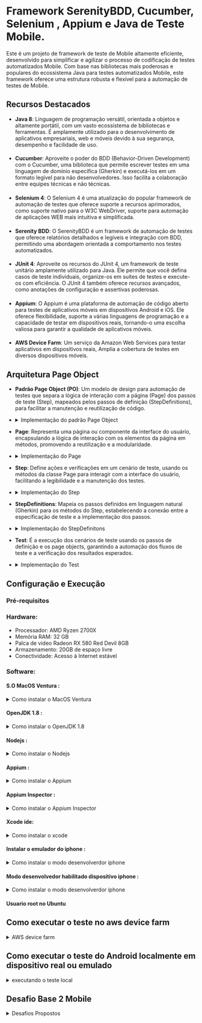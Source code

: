 # Framework SerenityBDD, Cucumber, Selenium , Appium e Java de Teste Mobile.

Este é um projeto de framework de teste de Mobile altamente eficiente, desenvolvido para simplificar e agilizar o processo de codificação de testes automatizados Mobile. Com base nas bibliotecas mais poderosas e populares do ecossistema Java para testes automatizados Mobile, este framework oferece uma estrutura robusta e flexível para a automação de testes de Mobile.


## Recursos Destacados

- **Java 8**: Linguagem de programação versátil, orientada a objetos e altamente portátil, com um vasto ecossistema de bibliotecas e ferramentas. É amplamente utilizado para o desenvolvimento de aplicativos empresariais, web e móveis devido à sua segurança, desempenho e facilidade de uso.
####
- **Cucumber**: Aproveite o poder do BDD (Behavior-Driven Development) com o Cucumber, uma biblioteca que permite escrever testes em uma linguagem de domínio específica (Gherkin) e executá-los em um formato legível para não desenvolvedores. Isso facilita a colaboração entre equipes técnicas e não técnicas.
####
- **Selenium 4**: O Selenium 4 é uma atualização do popular framework de automação de testes que oferece suporte a recursos aprimorados, como suporte nativo para o W3C WebDriver, suporte para automação de aplicações WEB mais intuitiva e simplificada.
####
- **Serenity BDD**: O SerenityBDD é um framework de automação de testes que oferece relatórios detalhados e legíveis e integração com BDD, permitindo uma abordagem orientada a comportamento nos testes automatizados.
####
- **JUnit 4**: Aproveite os recursos do JUnit 4, um framework de teste unitário amplamente utilizado para Java. Ele permite que você defina casos de teste individuais, organize-os em suítes de testes e execute-os com eficiência. O JUnit 4 também oferece recursos avançados, como anotações de configuração e assertivas poderosas.
####
- **Appium**: O Appium é uma plataforma de automação de código aberto para testes de aplicativos móveis em dispositivos Android e iOS. Ele oferece flexibilidade, suporte a várias linguagens de programação e a capacidade de testar em dispositivos reais, tornando-o uma escolha valiosa para garantir a qualidade de aplicativos móveis.
####
- **AWS Device Farm**: Um serviço da Amazon Web Services para testar aplicativos em dispositivos reais, Amplia a cobertura de testes em diversos dispositivos móveis.

## Arquitetura Page Object
- **Padrão Page Object (PO)**: Um modelo de design para automação de testes que separa a lógica de interação com a página (Page) dos passos de teste (Step), mapeados pelos passos de definição (StepDefinitions), para facilitar a manutenção e reutilização de código.
- <details>
   <summary>Implementação do padrão Page Object</summary>

  ![Texto alternativo](src/test/resources/readmeImg/po001.png)
   </details>

- **Page**: Representa uma página ou componente da interface do usuário, encapsulando a lógica de interação com os elementos da página em métodos, promovendo a reutilização e a modularidade.
- <details>
   <summary>Implementação do Page</summary>

  ![Texto alternativo](src/test/resources/readmeImg/pp001.png)
   </details>

- **Step**: Define ações e verificações em um cenário de teste, usando os métodos da classe Page para interagir com a interface do usuário, facilitando a legibilidade e a manutenção dos testes.
- <details>
   <summary>Implementação do Step</summary>

  ![Texto alternativo](src/test/resources/readmeImg/pp002.png)
   </details>

- **StepDefinitions**: Mapeia os passos definidos em linguagem natural (Gherkin) para os métodos do Step, estabelecendo a conexão entre a especificação de teste e a implementação dos passos.
- <details>
   <summary>Implementação do StepDefinitons</summary>

  ![Texto alternativo](src/test/resources/readmeImg/pp003.png)
   </details>

- **Test**: É a execução dos cenários de teste usando os passos de definição e os page objects, garantindo a automação dos fluxos de teste e a verificação dos resultados esperados.
- <details>
   <summary>Implementação do Test</summary>

  ![Texto alternativo](src/test/resources/readmeImg/pp004.png)
   </details>

## Configuração e Execução

### Pré-requisitos
### Hardware:
- Processador: AMD Ryzen 2700X
- Memória RAM: 32 GB
- Palca de video Radeon RX 580 Red Devil 8GB
- Armazenamento: 20GB de espaço livre
- Conectividade: Acesso à Internet estável

### Software:

#### S.O MacOS Ventura :
<details>
  <summary>Como instalar o MacOS Ventura </summary>

#### [site oficial do Ubuntu](https://dortania.github.io/OpenCore-Install-Guide/).
</details>

#### OpenJDK 1.8 :
<details>
  <summary>Como instalar o OpenJDK 1.8</summary>

#### [site oficial da Oracle](https://docs.oracle.com/javase/8/docs/technotes/guides/install/linux_jdk.html#install-archive).
</details>

#### Nodejs :
<details>
  <summary>Como instalar o Nodejs</summary>

#### [site oficial do Nodejs](https://github.com/nvm-sh/nvm).
</details>

#### Appium :
<details>
  <summary>Como instalar o Appium</summary>

#### [site oficial do Appium](http://appium.io/docs/en/2.0/).
</details>

#### Appium Inspector :
<details>
  <summary>Como instalar o Appium Inspector</summary>

#### [site oficial do Appium Inspector](https://github.com/appium/appium-inspector).
</details>

#### Xcode ide:
<details>
  <summary>Como instalar o xcode</summary>

#### [site oficial do developer apple](https://developer.apple.com/documentation/xcode).
</details>

#### Instalar o emulador do iphone :
<details>
  <summary>Como instalar o modo desenvolverdor iphone</summary>

#### [site oficial do developer apple](https://developer.apple.com/documentation/xcode/installing-additional-simulator-runtimes).
</details>

#### Modo desenvolvedor habilitado dispositivo iphone :
<details>
  <summary>Como instalar o modo desenvolverdor iphone</summary>

#### [site oficial do developer apple](https://developer.apple.com/documentation/xcode/enabling-developer-mode-on-a-device).
</details>

#### Usuario root no Ubuntu

## Como executar o teste no aws device farm

<details>
  <summary>AWS device farm</summary>

##### Este é um passo a passo de como configurar um projeto no Framework Serenity BDD Mobile localmente para gerar o artefato de teste, como sua configuração e execução no aws device farm e como realizar o download do artefato gerado pela execução do teste.
##### Neste Documento é considerado que o leitor já tenha familiaridade com o desenvolvimento de testes e suas atividades, já esteja na fase de execução do projeto, não será abordado como instalar e configurar ferramentas de uso ao desenvolvimento de testes automatizados, tais como maven, IDE, java, appium etc.
####
### Configurando o serenity.yml
#### Este arquivo é responsavel pela configuração, instalação e execução dos testes no device farm.
#### Verifique a linha 111 ela deve conter o nome do projeto.
#### Exemplo: NomeDoSeuProjeto/pom.xml .
#### Estamos passando o comando de execução do teste para o mvn junto das capabilites do dispositivo que sera utilizado no teste.
#### Os valores referentes as capabilities são retornados atraves de variaveis disponibilizadas pelo device farm.
#### Se voce precisar executar uma tag diferente de automatizado mude o valor da variavel -Dcucumber.filter.tags="@SuaTagAqui".
````
- mvn -f DesafioBase2MobileAndroid/pom.xml clean verify -Dwebdriver.driver=appium -Dcucumber.filter.tags="@automatizado" -Dappium.automationName=$PLATFORMNAME -Dappium.platformName=$DEVICEFARM_DEVICE_PLATFORM_NAME -Dappium.app=$DEVICEFARM_APP_PATH -Dappium.platformVersion=$DEVICEFARM_DEVICE_OS_VERSION -Denvironment=staging -Dappium.screenshots.dir=$DEVICEFARM_SCREENSHOT_PATH -Dappium.autoAcceptAlerts=true -Dappium.autoGrantPermissions=true   
````

###
#### Verifique a linha 112 ela deve conter o nome do projeto junto a pasta em que sera gerado o relatorio.
#### Exemplo: NomeDoSeuProjeto/target/site .
#### Este comando é responsavel por criar a pasta em que o nosso relatorio sera criado.
````
- cp -Rv DesafioBase2MobileAndroid/target/site $DEVICEFARM_LOG_DIR
````

###
#### Verifique a linha 123 ela deve conter o caminho da pasta em que sera gerado o relatorio durante o teste.
#### Exemplo: $DEVICEFARM_LOG_DIR/DesafioBase2MobileAndroid/target/site .
#### Este comando é responsavel por disponibilizar o nosso relatorio para download apos a execução.
````
- $DEVICEFARM_LOG_DIR/DesafioBase2MobileAndroid/target/site
````
###
### Configurando o zip.xml
#### Este arquivo é responsavel por criar a estrutura necessaria do nosso arquivo zip-with-dependencies.zip .
###
#### Verifique a linha 32 ela deve conter o nome do diretorio principal do seu projeto antecedendo ./
````
<outputDirectory>./DesafioBase2MobileAndroid</outputDirectory>
````
###
#### Verifique a linha 40 ela deve conter o nome do diretorio principal do seu projeto antecedendo ./ seguido de /src
````
<outputDirectory>./DesafioBase2MobileAndroid/src</outputDirectory>
````
###
### Gerando o artefato de teste localmente
###

####  abra o terminal do Intellij digite e execute o comando mvn clean package
-DskipTests="true" .

![Texto alternativo](src/test/resources/readmeImg/tt001.png)

###

####  digite e execute o comando mvn clean package -DskipTests="true" .

![Texto alternativo](src/test/resources/readmeImg/tt002.png)

###

#### O artefato de teste foi gerado com sucesso.

![Texto alternativo](src/test/resources/readmeImg/tt003.png)

###
#### O artefato esta disponivel em Desafiobase2MobileAndroid/target/zip-with-dependencies.zip
![Texto alternativo](src/test/resources/readmeImg/tt004.png)

###

### Executando sua aplicação de teste no aws device farm
####
#### Em Device Farm selecione new project.
![Texto alternativo](src/test/resources/readmeImg/aws001.png)
####
#### Informe o nome do seu projeto e selecione create.
![Texto alternativo](src/test/resources/readmeImg/aws002.png)
####
#### Selecione create a new run.
![Texto alternativo](src/test/resources/readmeImg/aws003.png)
####
#### Selecione Choose file, selecione o aplicativo a ser testado, aguarde o upload e selecione next .
![Texto alternativo](src/test/resources/readmeImg/aws004.png)
####
#### Clique em Built-in:Fuzz selecione Appium Java TestNG.
![Texto alternativo](src/test/resources/readmeImg/aws005.png)
####
#### Selecione Choose file, selecione o zip-with-dependencies.zip, aguarde o upload .
![Texto alternativo](src/test/resources/readmeImg/aws006.png)
####
#### Selecione Edit.
![Texto alternativo](src/test/resources/readmeImg/aws007.png)
####
#### Delete o texto original do arquivo YAML, copie e cole o conteudo do arquivo serenity.yml do projeto, digite um nome em Saves as, clique em Save as New.
![Texto alternativo](src/test/resources/readmeImg/aws008.png)
####
#### Selecione Next.
![Texto alternativo](src/test/resources/readmeImg/aws009.png)
####
#### Select Create device pool.
![Texto alternativo](src/test/resources/readmeImg/aws010.png)
####
#### Informe um nome, selecione Cretive static device pool, selecione o celular, selecione Create.
![Texto alternativo](src/test/resources/readmeImg/aws011.png)
####
#### Selecione Next.
![Texto alternativo](src/test/resources/readmeImg/aws012.png)
####
#### Selecione Next.
![Texto alternativo](src/test/resources/readmeImg/aws013.png)
####
#### Confira se esta tudo ok e selecione Confirm and start run.
![Texto alternativo](src/test/resources/readmeImg/aws014.png)
####
#### Selecione em name o seu aplicativo.
![Texto alternativo](src/test/resources/readmeImg/aws015.png)
####
#### Selecione em name o seu aplicativo.
![Texto alternativo](src/test/resources/readmeImg/aws016.png)
####
#### Pronto nossos teste ja estão sendo executados.
![Texto alternativo](src/test/resources/readmeImg/aws017.png)
####
#### Ao termino sera apresentada a seguinte tela .
![Texto alternativo](src/test/resources/readmeImg/aws018.png)
####
#### Para fazer o download do relatorio clique em Files, em Tests Suite selecione Customer Artifacts.
![Texto alternativo](src/test/resources/readmeImg/aws019.png)
####
#### O Download do artefato de teste será iniciado, após o download descompacte o arquivo, e navegue até a pasta Host_Machine_Files\$DEVICEFARM_LOG_DIR\site\serenity\index.html .
![Texto alternativo](src/test/resources/readmeImg/aws020.png)
####
#### Pronto Teste finalizdo com sucesso !
![Texto alternativo](src/test/resources/readmeImg/aws021.png)

</details>


## Como executar o teste do Android localmente em dispositivo real ou emulado

<details>
  <summary>executando o teste local</summary>

####
#### Configurar um dispositivo real
#### Plugue o cabo usb no seu dispositivo conecte a outra ponta do cabo no entrada USB do seu computador.
#### No seu dispositivo acesse Configurações > Sobre o dispositivo > Informações do software > Número da versão toque 7 vezes para habilitar o modo desenvolvedor.
#### No seu dispositivo acesse Configurações > Opções do desenvolvedor verifique se esta ativado.
#### [Como Habilitar o Modo Desenvolvedor do Android](https://developer.android.com/studio/debug/dev-options?hl=pt-br).
####
#### Ou inicie o emulador do android.
####
### Iniciando a execução
#### Abra um terminal e inicie o appium
![Texto alternativo](src/test/resources/readmeImg/emu001.png)

###
#### No projeto acesse serenity.properties, informe os dados do dispositivo real ou emulado em que o teste sera executado.
#### appium.platformVersion = Versão do Android
#### appium.deviceName  = Nome do dispositivo
![Texto alternativo](src/test/resources/readmeImg/emu002.png)

####
###
#### No terminal do IDE digite o comando mvn clean verify "-Dcucumber.filter.tags=@automatizado"
![Texto alternativo](src/test/resources/readmeImg/emu003.png)
###
#### Com isso nossos testes ja estaram sendo executados.
![Texto alternativo](src/test/resources/readmeImg/emu004.png)
####
###
#### no final dos testes sera gerado o nosso relatorio.
![Texto alternativo](src/test/resources/readmeImg/emu005.png)
####
###
#### No projeto acesse target/site/serenity/index.html .
![Texto alternativo](src/test/resources/readmeImg/emu006.png)

</details>



## Desafio Base 2 Mobile

<details>
  <summary>Desafios Propostos</summary>

#### Teste automatizado de Mobile da aplicação MyDemoApp

##### - [✔] Tarefa concluída

##### - [x] Tarefas pendentes

### 1. [✔] Implementar 25 scripts de testes que manipulem um aplicativo móvel iOS com Page Objects.
Implementado Framework no padrão Page Object com 26 testes unicos.
<details>
  <summary>Resultados dos teste.</summary>

![Resultado dos teste](src/test/resources/readmeImg/rs001.png)
</details>

#### A Arquitetura do framework segue o padrão Page Object
Padrão Page Object (PO): Um modelo de design para automação de testes que separa a lógica de interação com a página (Page) dos passos de teste (Step), mapeados pelos passos de definição (StepDefinitions), para facilitar a manutenção e reutilização de código.
<details>
  <summary>Implementação do padrão Page Object</summary>

![Texto alternativo](src/test/resources/readmeImg/po001.png)
</details>

Page: Representa uma página ou componente da interface do usuário, encapsulando a lógica de interação com os elementos da página em métodos, promovendo a reutilização e a modularidade.
<details>
   <summary>Implementação do Page</summary>

![Texto alternativo](src/test/resources/readmeImg/pp001.png)
</details>

Step: Define ações e verificações em um cenário de teste, usando os métodos da classe Page para interagir com a interface do usuário, facilitando a legibilidade e a manutenção dos testes.
<details>
  <summary>Implementação do Step</summary>

![Texto alternativo](src/test/resources/readmeImg/pp002.png)
</details>

StepDefinitions: Mapeia os passos definidos em linguagem natural (Gherkin) para os métodos do Step, estabelecendo a conexão entre a especificação de teste e a implementação dos passos.
<details>
  <summary>Implementação do StepDefinitons</summary>

![Texto alternativo](src/test/resources/readmeImg/pp003.png)
</details>

Test: É a execução dos cenários de teste usando os passos de definição e os page objects, garantindo a automação dos fluxos de teste e a verificação dos resultados esperados.
<details>
  <summary>Implementação do Test</summary>

![Texto alternativo](src/test/resources/readmeImg/pp004.png)
</details>

##### Mais de 25 algoritmos de testes unicos de WEB implementados.


### 2. [✔] Alguns algoritmos de testes devem ler dados para implementar Data-Driven.

##### Implementação de Data-Driven pelo Cucumber.

<details>
  <summary>Exemplo 1</summary>s

![Texto alternativo](src/test/resources/readmeImg/dd001.png)
</details>
<details>
  <summary>Exemplo 2</summary>

![Texto alternativo](src/test/resources/readmeImg/dd002.png)
</details>


### 3. [✔] Notem que 25 algoritmos de testes podem cobrir mais de 25 casos de testes se usarmos Data-Driven. Em outras palavras, implementar 25 CTs usando data-driven não é a mesma coisa que implementar 25 algoritmos de testes. </summary>

##### Mais de 25 casos de testes unicos implementados com um total de 46 utilizando Data Driven.
<details>
  <summary>Quantidade de testes</summary>

![Texto alternativo](src/test/resources/readmeImg/rs001.png)
</details>

### 4. [✔] Os casos de testes precisam ser executados em simulador e em um device real.
Os Testes foram executados nos dois devices.
####
Dispositivo Emulador = iPhone 14 Pro.
####
Dispositivo real = iPhone 12.
####
Dispositivo real aws device farm = iPhone 14 Pro.
Os testes foram executados mais falharam por falta do arquivo .ipa ser assinado, foi possivel gerar evidencias de que os testes não foram executados por falta da licença.
dado que é necessario ter um conta de developer da apple no valor $100,00 dolares para poder assinar o aplicativo a ser testado.
#### [site oficial do developer apple](https://developer.apple.com/pt/support/compare-memberships/).
<details>
  <summary>Codigo de erro do arquivo 5e95e42d-41f3-487d-bcf8-37b9d11c4e51.txt Inicio linha 29465</summary>

```

29465 Prepare packages
29466 Computing target dependency graph and provisioning inputs
29467 Create build description
29468 Build description signature: 455c4ff3cddec3fdcd31d5a4148faff5
29469 Build description path: /Users/device-farm/Library/Developer/Xcode/DerivedData/WebDriverAgent-ezgzzvauxrwwusbiqjpzuofsdkbi/Build/Intermediates.noindex/XCBuildData/455c4ff3cddec3fdcd31d5a4148faff5-desc.xcbuild
29470 note: Building targets in dependency order
29471 /usr/local/avm/versions/1.22.2/node_modules/appium/node_modules/appium-webdriveragent/WebDriverAgent.xcodeproj: error: Signing for "WebDriverAgentRunner" requires a development team. Select a development team in the Signing & Capabilities editor. (in target 'WebDriverAgentRunner' from project 'WebDriverAgent')
29472 ** TEST BUILD FAILED **
29473 2023-10-01 16:30:49.409 xcodebuild[1519:7697] [MT] IDETestOperationsObserverDebug: 0.014 elapsed -- Testing started completed.
29475 2023-10-01 16:30:49.409 xcodebuild[1519:7697] [MT] IDETestOperationsObserverDebug: 0.000 sec, +0.000 sec -- start
29476 2023-10-01 16:30:49.409 xcodebuild[1519:7697] [MT] IDETestOperationsObserverDebug: 0.014 sec, +0.014 sec -- end
29477 Test session results, code coverage, and logs:
29478 /Users/device-farm/Library/Developer/Xcode/DerivedData/WebDriverAgent-ezgzzvauxrwwusbiqjpzuofsdkbi/Logs/Test/Test-WebDriverAgentRunner-2023.10.01_16-30-48--0700.xcresult
29479 Testing failed:
29480 Signing for "WebDriverAgentRunner" requires a development team. Select a development team in the Signing & Capabilities editor.
29481 Test target WebDriverAgentRunner encountered an error (The bundle identifier for WebDriverAgentRunner-Runner.app couldn’t be read. No such file or directory: “/Users/device-farm/Library/Developer/Xcode/DerivedData/WebDriverAgent-ezgzzvauxrwwusbiqjpzuofsdkbi/Build/Products/Debug-iphoneos/WebDriverAgentRunner-Runner.app”.)
29482 ** TEST EXECUTE FAILED **


```

</details>

### - 5. [✔] Gravar screenshots ou vídeos automaticamente dos casos de testes.
#### O Framework possui a implementação de foto no relatorio e os relatorios foram gerados com fotos.
<details>
  <summary>Exemplo do relatorio</summary>

![Texto alternativo](src/test/resources/readmeImg/rr001.png)
</details>

#### Foram gerados videos da execução dos testes na aws device farm do android e do ios.

### - 6. [✔] O projeto deverá gerar um relatório de testes automaticamente com screenshots ou vídeos.
#### Projeto utiliza o SerenityBDD para gerar um relatorio automaticamente podendo realizar os screenshots durante a execução dos testes.

### - 7. [✔] Executar os testes em uma device farm.
#### Os teste foram executados no AWS device farm com dispositivos reais.


</details>
